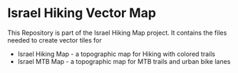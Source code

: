 # Israel Hiking Vector Map
This Repository is part of the Israel Hiking Map project. It contains the files needed to create vector tiles for

- Israel Hiking Map - a topographic map for Hiking with colored trails 
- Israel MTB Map - a topographic map for MTB trails and urban bike lanes

<!-- vim: set autoindent shiftwidth=2: -->
